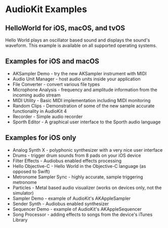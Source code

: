 # AudioKit Examples

## HelloWorld for iOS, macOS, and tvOS

Hello World plays an oscillator based sound and displays the sound's waveform. This example is available on all supported operating systems.

## Examples for iOS and macOS

* AKSampler Demo - try the new AKSampler instrument with MIDI
* Audio Unit Manager - host audio units inside your application
* File Converter - convert various file types
* Microphone Analysis - frequency and amplitude information from the incoming audio stream
* MIDI Utility - Basic MIDI implementation including MIDI monitoring
* Random Clips - Demonstration of some of the new sample accurate functionality in AudioKit 4
* Recorder - Simple audio recorder
* Sporth Editor - A graphical user interface to the Sporth audio language

## Examples for iOS only

* Analog Synth X - polyphonic synthesizer with a very nice user interface
* Drums - trigger drum sounds from 8 pads on your iOS device
* Filter Effects - Audiobus enabled effects processing
* Hello Objective-C - Hello World in the Objective-C language (as opposed to Swift)
* Metronome Sampler Sync - highly accurate, sample triggering metronome
* Particles - Metal based audio visualizer (works on devices only, not the simulator)
* Sampler Demo - example of AudioKit's AKAppleSampler
* Sender Synth - Audiobus enabled synthesizer
* Sequencer Demo - example of AudioKit's AKAppleSequencer
* Song Processor - adding effects to songs from the device's iTunes Library 

